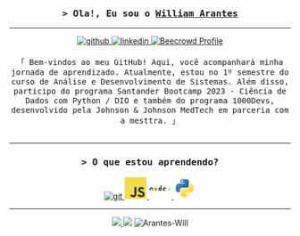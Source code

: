   <!-- Title -->
<h3 align="center">
        <samp>&gt; Ola!, Eu sou o 
                <b><a target="_blank" href="https://github.com/Arantes-Will">William Arantes</a></b>
        </samp>
</h3>

---
<div align="center">
  <a href="https://github.com/Arantes-Will" target="_blank">
  <img src=https://img.shields.io/badge/github-%2324292e.svg?&style=for-the-badge&logo=github&logoColor=white alt=github style="margin-bottom: 5px;" />
  </a>
  <a href="https://www.linkedin.com/in/william-arantes-7ab35a27b/" target="_blank">
  <img src=https://img.shields.io/badge/linkedin-%231E77B5.svg?&style=for-the-badge&logo=linkedin&logoColor=white alt=linkedin style="margin-bottom: 5px;" />
  </a>
   <a href="https://www.beecrowd.com.br/judge/pt/profile/867081"> <img src="https://camo.githubusercontent.com/38d44389f0e6e510bcd916cffb484df9026d4d374160c290f94d1d3db4efb3ca/68747470733a2f2f7777772e62656563726f77642e636f6d2e62722f686f6d652f77702d636f6e74656e742f75706c6f6164732f323032312f30382f62656563726f77645f5f726f786f486f72436c65616e2d736d616c6c2d504e472d312e706e67" alt="Beecrowd Profile" width="100"> </a>
  
<p align="center">
        <!-- Intro -->
        <samp>
                「 Bem-vindos ao meu GitHub! Aqui, você acompanhará minha jornada de aprendizado. Atualmente, estou no 1º semestre do curso de Análise e Desenvolvimento de Sistemas.
  Além disso, participo do programa Santander Bootcamp 2023 - Ciência de Dados com Python / DIO e também do programa 1000Devs,
  desenvolvido pela Johnson & Johnson MedTech em parceria com a mesttra. 」
            <br>   
        </samp>
  <br>

  ---
  <h3 align="center">
        <samp>&gt; O que estou aprendendo? </samp>      
  </h3>
  
<p align="center"> <a href="https://git-scm.com/" target="_blank" rel="noreferrer"> <img src="https://www.vectorlogo.zone/logos/git-scm/git-scm-icon.svg" alt="git" width="40" height="40"/> </a> <a href="https://developer.mozilla.org/en-US/docs/Web/JavaScript" target="_blank" rel="noreferrer"> <img src="https://raw.githubusercontent.com/devicons/devicon/master/icons/javascript/javascript-original.svg" alt="javascript" width="40" height="40"/> </a> <a href="https://nodejs.org" target="_blank" rel="noreferrer"> <img src="https://raw.githubusercontent.com/devicons/devicon/master/icons/nodejs/nodejs-original-wordmark.svg" alt="nodejs" width="40" height="40"/> </a> <a href="https://www.python.org" target="_blank" rel="noreferrer"> <img src="https://raw.githubusercontent.com/devicons/devicon/master/icons/python/python-original.svg" alt="python" width="40" height="40"/> </a> </p>

---

  <div align="center" >
 
  <a href="https://github.com/Arantes-Will/github-readme-stats">
  <img src="https://github-readme-stats.vercel.app/api?username=Arantes-Will&show_icons=true&count_private=true&theme=tokyonight" width="30.8%"/>
  <img src="https://github-readme-stats.vercel.app/api/top-langs/?username=Arantes-Will&layout=compact&theme=tokyonight" width="33.5%" /></a>
  <img src="https://github-readme-streak-stats.herokuapp.com/?user=Arantes-Will&theme=tokyonight" alt="Arantes-Will" width="32.5%"/>
  
  <br/>

 


 

  


